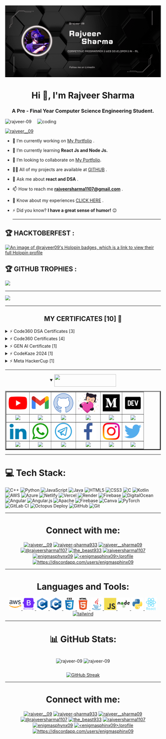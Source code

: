 ![loho](https://github.com/rajveer-09/rajveer-09/blob/main/bgc_img_main.png)
<h1 align="center">Hi 👋, I'm Rajveer Sharma</h1>
<h3 align="center">A Pre - Final Year Computer Science Engineering Student.</h3>

 
<img align="right" alt="coding" width="400" src="https://camo.githubusercontent.com/2366b34bb903c09617990fb5fff4622f3e941349e846ddb7e73df872a9d21233/68747470733a2f2f63646e2e6472696262626c652e636f6d2f75736572732f3733303730332f73637265656e73686f74732f363538313234332f6176656e746f2e676966">

<p align="left"> <img src="https://komarev.com/ghpvc/?username=rajveer-09&label=Profile%20views&color=0e75b6&style=flat" alt="rajveer-09" /> </p>

<p align="left"> <a href="https://twitter.com/rajveer__09" target="blank"><img src="https://img.shields.io/twitter/follow/rajveer__09?logo=twitter&style=for-the-badge" alt="rajveer__09" /></a> </p>

- 🔭 I’m currently working on [My Portfolio](#) .

- 🌱 I’m currently learning **React Js and Node Js.**

- 👯 I’m looking to collaborate on [My Portfolio](#).

- 👨‍💻 All of my projects are available at [GITHUB](https://github.com/rajveer-09) .

- 💬 Ask me about **react and DSA** .

- 📫 How to reach me **rajveersharma1107@gmail.com** .

- 📄 Know about my experiences [CLICK HERE](https://github.com/rajveer-09) .

- ⚡ Did you know? **I have a great sense of humor!** 😉

  ---

 ## 🏆 HACKTOBERFEST :
[![An image of @rajveer09's Holopin badges, which is a link to view their full Holopin profile](https://holopin.me/rajveer09)](https://holopin.io/@rajveer09)


  ## 🏆 GITHUB TROPHIES :
![](https://github-profile-trophy.vercel.app/?username=rajveer-09&theme=radical&no-frame=false&no-bg=true&margin-w=4)

---
[![](https://visitcount.itsvg.in/api?id=rajveer-09&icon=0&color=0)](https://visitcount.itsvg.in)

---
<h2 align="center">MY CERTIFICATES [10] 🏅</h2>

<div align="left">

<details>
<summary>⚡ Code360 DSA Certificates [3]</summary>

- [DSA 1](https://drive.google.com/file/d/11phfX1ErNv6LBA7UAgaaNXzQJ3OriyU6/view)
- [DSA 2](https://drive.google.com/file/d/1LpNcbrLHldxSrxyXBXDJo6U78oYsTrG2/view?usp=sharing)
- [NINJA SLAYGROUND 2.0](https://drive.google.com/file/d/1uQTmZjb0maK8dI7fYWdy94N4ZstOCSVP/view?usp=sharing)

<!-- Add more links here -->

</details>
<details>
<summary>⚡ Code360 Certificates [4]</summary>

- [BlockChain](https://drive.google.com/file/d/1958Cnj8iZy4T15uIMnB3Yrmw8asM6eC6/view?usp=sharing)
- [ChatGpt](https://drive.google.com/file/d/1XUmGO0QvsGWP9EqGgXRpWsEBCFG02nUN/view?usp=sharing)
- [Data Science](https://drive.google.com/file/d/1Jq1zYpR1l4j12nQyY2GjXH0k362qvKmz/view?usp=sharing)
- [Python](https://drive.google.com/file/d/1Jq1zYpR1l4j12nQyY2GjXH0k362qvKmz/view?usp=sharing)

<!-- Add more links here -->

</details>

<details>
<summary>⚡ GEN AI Certificate [1] </summary>

- [Nxt WAVE](https://drive.google.com/file/d/1J-3zmPlIA_XKgGJY-yeydECv1KcK97no/view?usp=sharing)

</details>

<details>
<summary>⚡ CodeKaze 2024 [1] </summary>

- [Certificate](https://drive.google.com/file/d/1vrU5BKv3qzQbWtKnkK4cIFLoc6dwQJ2a/view?usp=sharing)

</details>


<details>
<summary>⚡ Meta HackerCup [1]</summary>

- [Certificate](https://drive.google.com/file/d/16tYWuMitfQQPzbTLxiIlKj8UXxW33RyY/view?usp=sharing)

</details>

</div>

---


<details open> 
  <summary align="center"><a href="#-" target="_blank"><img align="center" src="https://custom-icon-badges.demolab.com/badge/🌐_Social_Networks-orange?style=plastic" width="200px" height="40px" /></a></summary>
  <table border="3" align="center">
    <tr>
      <td align="center"><a href="https://www.youtube.com/@rajveer_0.9" target="_blank"><img align="center" src="https://github.com/AkashSingh3031/AkashSingh3031/blob/main/images/Social%20Media/youtube(color).png" alt="YouTube" width="60" /></a></td>
      <td align="center"><a href="https://mail.google.com/mail/u/0/?fs=1&to=rajveersharma1107@gmail.com&tf=cm" target="_blank"> <img src="https://github.com/AkashSingh3031/AkashSingh3031/blob/main/images/Social%20Media/Gmail_icon_(2020).svg" alt="Gmail"  width="55"/> </a></td>
      <td align="center"><a href="https://github.com/rajveer-09" target="_blank"><img align="center" src="https://github.com/AkashSingh3031/AkashSingh3031/blob/main/images/Tech%20Tools/github-2.png" alt="GitHub" width="65"/></a></td>
      <td align="center"><a href="https://github.com/sponsors/rajveer-09" target="_blank"><img align="center" src="https://github.com/AkashSingh3031/AkashSingh3031/blob/main/images/Tech%20Tools/GitHub_Sponsor.png" alt="GitHub Sponsor" width="65"/></a></td>
      <td align="center"><a href="https://medium.com/@rajveersharma1107" target="_blank"><img align="center" src="https://github.com/AkashSingh3031/AkashSingh3031/blob/main/images/Tech%20Tools/medium.svg" alt="Medium" width="55"/></a></td>
      <td align="center"><a href="https://dev.to/rajveer-09" target="_blank"><img align="center" src="https://github.com/AkashSingh3031/AkashSingh3031/blob/main/images/Tech%20Tools/dev.png" alt="Dev.to" width="55"/></a></td>
    </tr>
     <!-- Second Row for YouTube and Others -->
    <tr>
      <td align="center"><a href="https://www.youtube.com/@rajveer_0.9" target="_blank"><img src="https://readme-components.vercel.app/api?component=logo&fill=ff0000&logo=youtube&svgfill=white"></a></td>
      <td align="center"><a href="https://mail.google.com/mail/u/0/?fs=1&to=rajveersharma1107@gmail.com&tf=cm" target="_blank"><img src="https://readme-components.vercel.app/api?component=logo&fill=DB4437&logo=gmail&svgfill=4285F4"></a></td>
      <td align="center"><a href="https://github.com/rajveer-09" target="_blank"><img src="https://readme-components.vercel.app/api?component=logo&fill=black&logo=github&svgfill=white"></a></td>
      <td align="center"><a href="https://github.com/sponsors/rajveer-09" target="_blank"><img src="https://readme-components.vercel.app/api?component=logo&fill=E1306C&logo=github&svgfill=white"></a></td>
      <td align="center"><a href="https://medium.com/@rajveersharma1107" target="_blank"><img src="https://readme-components.vercel.app/api?component=logo&fill=black&logo=medium&svgfill=white"></a></td>
      <td align="center"><a href="https://dev.to/rajveer-09" target="_blank"><img src="https://readme-components.vercel.app/api?component=logo&fill=black&logo=dev.to&svgfill=white"></a></td>
    </tr>
    <tr>
  <td align="center"><a href="https://www.linkedin.com/in/rajveer-sharma-5a72b1258/" target="_blank"><img align="center" src="https://github.com/AkashSingh3031/AkashSingh3031/blob/main/images/Social%20Media/linked(color).png" alt="LinkedIn" width="55" /></a></td>
  <td align="center"><a href="https://wa.me/919648059566" target="_blank"><img align="center" src="https://github.com/AkashSingh3031/AkashSingh3031/blob/main/images/Social%20Media/whatsapp(color).png" alt="WhatsApp" width="55" /></a></td>
  <td align="center"><a href="https://t.me/enigmasphinx09" target="_blank"><img align="center" src="https://github.com/AkashSingh3031/AkashSingh3031/blob/main/images/Social%20Media/telegram(color).png" alt="Telegram" width="55" /></a></td>
  <td align="center"><a href="https://www.facebook.com/profile.php?id=61566749703593" target="_blank"><img align="center" src="https://github.com/AkashSingh3031/AkashSingh3031/blob/main/images/Social%20Media/facebook%20(color).png" alt="Facebook" width="55" /></a></td>
  <td align="center"><a href="https://www.instagram.com/rajveer__sharma09" target="_blank"><img align="center" src="https://github.com/AkashSingh3031/AkashSingh3031/blob/main/images/Social%20Media/Instagram%20(color).svg" alt="Instagram" width="55" /></a></td>
  <td align="center"><a href="https://x.com/rajveer__09" target="_blank"><img align="center" src="https://github.com/AkashSingh3031/AkashSingh3031/blob/main/images/Social%20Media/twitter(color).png" alt="Twitter" width="55" /></a></td>
</tr>
<tr>
  <td align="center"><a href="https://www.linkedin.com/in/rajveer-sharma-5a72b1258/"><img src="https://readme-components.vercel.app/api?component=logo&fill=0e76a8&logo=linkedin&svgfill=white"></a></td>
  <td align="center"><a href="https://wa.me/919648059566"><img src="https://readme-components.vercel.app/api?component=logo&fill=25D366&logo=whatsapp&svgfill=white"></a></td>
  <td align="center"><a href="https://t.me/enigmasphinx09"><img src="https://readme-components.vercel.app/api?component=logo&fill=1ca0f1&logo=telegram&svgfill=white"></a></td>
  <td align="center"><a href="https://www.facebook.com/profile.php?id=61566749703593"><img src="https://readme-components.vercel.app/api?component=logo&fill=4267B2&logo=facebook&svgfill=white"></a></td>
  <td align="center"><a href="https://www.instagram.com/rajveer__sharma09"><img src="https://readme-components.vercel.app/api?component=logo&fill=E1306C&logo=instagram&svgfill=white"></a></td>
  <td align="center"><a href="https://x.com/rajveer__09"><img src="https://readme-components.vercel.app/api?component=logo&fill=1DA1F2&logo=twitter&svgfill=white"></a></td>
</tr>

  </table>
</details>

---

# 💻 Tech Stack:
![C++](https://img.shields.io/badge/c++-%2300599C.svg?style=for-the-badge&logo=c%2B%2B&logoColor=white) ![Python](https://img.shields.io/badge/python-3670A0?style=for-the-badge&logo=python&logoColor=ffdd54) ![JavaScript](https://img.shields.io/badge/javascript-%23323330.svg?style=for-the-badge&logo=javascript&logoColor=%23F7DF1E) ![Java](https://img.shields.io/badge/java-%23ED8B00.svg?style=for-the-badge&logo=openjdk&logoColor=white) ![HTML5](https://img.shields.io/badge/html5-%23E34F26.svg?style=for-the-badge&logo=html5&logoColor=white) ![CSS3](https://img.shields.io/badge/css3-%231572B6.svg?style=for-the-badge&logo=css3&logoColor=white) ![C](https://img.shields.io/badge/c-%2300599C.svg?style=for-the-badge&logo=c&logoColor=white) ![Kotlin](https://img.shields.io/badge/kotlin-%237F52FF.svg?style=for-the-badge&logo=kotlin&logoColor=white) ![AWS](https://img.shields.io/badge/AWS-%23FF9900.svg?style=for-the-badge&logo=amazon-aws&logoColor=white) ![Azure](https://img.shields.io/badge/azure-%230072C6.svg?style=for-the-badge&logo=microsoftazure&logoColor=white) ![Netlify](https://img.shields.io/badge/netlify-%23000000.svg?style=for-the-badge&logo=netlify&logoColor=#00C7B7) ![Vercel](https://img.shields.io/badge/vercel-%23000000.svg?style=for-the-badge&logo=vercel&logoColor=white) ![Render](https://img.shields.io/badge/Render-%46E3B7.svg?style=for-the-badge&logo=render&logoColor=white) ![Firebase](https://img.shields.io/badge/firebase-%23039BE5.svg?style=for-the-badge&logo=firebase) ![DigitalOcean](https://img.shields.io/badge/DigitalOcean-%230167ff.svg?style=for-the-badge&logo=digitalOcean&logoColor=white) ![Angular](https://img.shields.io/badge/angular-%23DD0031.svg?style=for-the-badge&logo=angular&logoColor=white) ![Angular.js](https://img.shields.io/badge/angular.js-%23E23237.svg?style=for-the-badge&logo=angularjs&logoColor=white) ![Apache](https://img.shields.io/badge/apache-%23D42029.svg?style=for-the-badge&logo=apache&logoColor=white) ![Firebase](https://img.shields.io/badge/firebase-a08021?style=for-the-badge&logo=firebase&logoColor=ffcd34) ![Canva](https://img.shields.io/badge/Canva-%2300C4CC.svg?style=for-the-badge&logo=Canva&logoColor=white) ![PyTorch](https://img.shields.io/badge/PyTorch-%23EE4C2C.svg?style=for-the-badge&logo=PyTorch&logoColor=white) ![GitLab CI](https://img.shields.io/badge/gitlab%20CI-%23181717.svg?style=for-the-badge&logo=gitlab&logoColor=white) ![Octopus Deploy](https://img.shields.io/badge/octopus%20deploy-0D80D8?style=for-the-badge&logo=octopusdeploy&logoColor=white) ![GitHub](https://img.shields.io/badge/github-%23121011.svg?style=for-the-badge&logo=github&logoColor=white) ![Git](https://img.shields.io/badge/git-%23F05033.svg?style=for-the-badge&logo=git&logoColor=white)

---

<h1 align="center">Connect with me:</h1>
<p align="center">
<a href="https://twitter.com/rajveer__09" target="blank"><img align="center" src="https://raw.githubusercontent.com/rahuldkjain/github-profile-readme-generator/master/src/images/icons/Social/twitter.svg" alt="rajveer__09" height="30" width="40" /></a>
<a href="https://linkedin.com/in/rajveer-sharma933" target="blank"><img align="center" src="https://raw.githubusercontent.com/rahuldkjain/github-profile-readme-generator/master/src/images/icons/Social/linked-in-alt.svg" alt="rajveer-sharma933" height="30" width="40" /></a>
<a href="https://instagram.com/rajveer__sharma09" target="blank"><img align="center" src="https://raw.githubusercontent.com/rahuldkjain/github-profile-readme-generator/master/src/images/icons/Social/instagram.svg" alt="rajveer__sharma09" height="30" width="40" /></a>
<a href="https://medium.com/@rajveersharma1107" target="blank"><img align="center" src="https://raw.githubusercontent.com/rahuldkjain/github-profile-readme-generator/master/src/images/icons/Social/medium.svg" alt="@rajveersharma1107" height="30" width="40" /></a>
<a href="#__________CODECHEF" target="blank"><img align="center" src="https://cdn.jsdelivr.net/npm/simple-icons@3.1.0/icons/codechef.svg" alt="the_beast933" height="30" width="40" /></a> 
<a href="#__________CODEFORCES" target="blank"><img align="center" src="https://raw.githubusercontent.com/rahuldkjain/github-profile-readme-generator/master/src/images/icons/Social/codeforces.svg" alt="rajveersharma1107" height="30" width="40" /></a>
<a href="#__________LEETCODE" target="blank"><img align="center" src="https://raw.githubusercontent.com/rahuldkjain/github-profile-readme-generator/master/src/images/icons/Social/leet-code.svg" alt="enigmasphynx09" height="30" width="40" /></a>
<a href="https://www.geeksforgeeks.org/user/enigmasphinx09/" target="blank"><img align="center" src="https://raw.githubusercontent.com/rahuldkjain/github-profile-readme-generator/master/src/images/icons/Social/geeks-for-geeks.svg" alt="<enigmasphinx09>/profile" height="30" width="40" /></a>
<a href="https://discord.gg/https://discordapp.com/users/enigmasphinx09" target="blank"><img align="center" src="https://raw.githubusercontent.com/rahuldkjain/github-profile-readme-generator/master/src/images/icons/Social/discord.svg" alt="https://discordapp.com/users/enigmasphinx09" height="30" width="40" /></a>
</p>


---


<h1 align="center">Languages and Tools:</h1>
<p align="center"> <a href="https://aws.amazon.com" target="_blank" rel="noreferrer"> <img src="https://raw.githubusercontent.com/devicons/devicon/master/icons/amazonwebservices/amazonwebservices-original-wordmark.svg" alt="aws" width="40" height="40"/> </a> <a href="https://getbootstrap.com" target="_blank" rel="noreferrer"> <img src="https://raw.githubusercontent.com/devicons/devicon/master/icons/bootstrap/bootstrap-plain-wordmark.svg" alt="bootstrap" width="40" height="40"/> </a> <a href="https://www.cprogramming.com/" target="_blank" rel="noreferrer"> <img src="https://raw.githubusercontent.com/devicons/devicon/master/icons/c/c-original.svg" alt="c" width="40" height="40"/> </a> <a href="https://www.w3schools.com/cpp/" target="_blank" rel="noreferrer"> <img src="https://raw.githubusercontent.com/devicons/devicon/master/icons/cplusplus/cplusplus-original.svg" alt="cplusplus" width="40" height="40"/> </a> <a href="https://www.w3schools.com/css/" target="_blank" rel="noreferrer"> <img src="https://raw.githubusercontent.com/devicons/devicon/master/icons/css3/css3-original-wordmark.svg" alt="css3" width="40" height="40"/> </a> <a href="https://www.w3.org/html/" target="_blank" rel="noreferrer"> <img src="https://raw.githubusercontent.com/devicons/devicon/master/icons/html5/html5-original-wordmark.svg" alt="html5" width="40" height="40"/> </a> <a href="https://www.java.com" target="_blank" rel="noreferrer"> <img src="https://raw.githubusercontent.com/devicons/devicon/master/icons/java/java-original.svg" alt="java" width="40" height="40"/> </a> <a href="https://developer.mozilla.org/en-US/docs/Web/JavaScript" target="_blank" rel="noreferrer"> <img src="https://raw.githubusercontent.com/devicons/devicon/master/icons/javascript/javascript-original.svg" alt="javascript" width="40" height="40"/> </a> <a href="https://nodejs.org" target="_blank" rel="noreferrer"> <img src="https://raw.githubusercontent.com/devicons/devicon/master/icons/nodejs/nodejs-original-wordmark.svg" alt="nodejs" width="40" height="40"/> </a> <a href="https://www.python.org" target="_blank" rel="noreferrer"> <img src="https://raw.githubusercontent.com/devicons/devicon/master/icons/python/python-original.svg" alt="python" width="40" height="40"/> </a> <a href="https://reactjs.org/" target="_blank" rel="noreferrer"> <img src="https://raw.githubusercontent.com/devicons/devicon/master/icons/react/react-original-wordmark.svg" alt="react" width="40" height="40"/> </a> <a href="https://tailwindcss.com/" target="_blank" rel="noreferrer"> <img src="https://www.vectorlogo.zone/logos/tailwindcss/tailwindcss-icon.svg" alt="tailwind" width="40" height="40"/> </a> </p>

---

<h1 align="center">📊 GitHub Stats:</h1>

<div style="text-align: center;">
  <p align="center" style="display: inline-block;">
    <img align="center" src="https://github-readme-stats.vercel.app/api/top-langs?username=rajveer-09&show_icons=true&locale=en&layout=compact&theme=dracula" alt="rajveer-09" />
  </p>
  <p align="center" style="display: inline-block;">
    <img align="center" src="https://github-readme-stats.vercel.app/api?username=rajveer-09&show_icons=true&locale=en&theme=dracula" alt="rajveer-09" />
  </p>
</div>


<p align="center">
  <a href="https://git.io/streak-stats">
    <img src="https://github-readme-streak-stats.herokuapp.com?user=rajveer-09&theme=dracula" alt="GitHub Streak" />
  </a>
</p>

---

<h1 align="center">Connect with me:</h1>
<p align="center">
<a href="https://twitter.com/rajveer__09" target="blank"><img align="center" src="https://raw.githubusercontent.com/rahuldkjain/github-profile-readme-generator/master/src/images/icons/Social/twitter.svg" alt="rajveer__09" height="30" width="40" /></a>
<a href="https://linkedin.com/in/rajveer-sharma933" target="blank"><img align="center" src="https://raw.githubusercontent.com/rahuldkjain/github-profile-readme-generator/master/src/images/icons/Social/linked-in-alt.svg" alt="rajveer-sharma933" height="30" width="40" /></a>
<a href="https://instagram.com/rajveer__sharma09" target="blank"><img align="center" src="https://raw.githubusercontent.com/rahuldkjain/github-profile-readme-generator/master/src/images/icons/Social/instagram.svg" alt="rajveer__sharma09" height="30" width="40" /></a>
<a href="https://medium.com/@rajveersharma1107" target="blank"><img align="center" src="https://raw.githubusercontent.com/rahuldkjain/github-profile-readme-generator/master/src/images/icons/Social/medium.svg" alt="@rajveersharma1107" height="30" width="40" /></a>
<a href="#_______________CODECHEF" target="blank"><img align="center" src="https://cdn.jsdelivr.net/npm/simple-icons@3.1.0/icons/codechef.svg" alt="the_beast933" height="30" width="40" /></a>
<a href="#_______________CODEFORCES" target="blank"><img align="center" src="https://raw.githubusercontent.com/rahuldkjain/github-profile-readme-generator/master/src/images/icons/Social/codeforces.svg" alt="rajveersharma1107" height="30" width="40" /></a>
<a href="#_______________LEETCODE" target="blank"><img align="center" src="https://raw.githubusercontent.com/rahuldkjain/github-profile-readme-generator/master/src/images/icons/Social/leet-code.svg" alt="enigmasphynx09" height="30" width="40" /></a>
<a href="https://www.geeksforgeeks.org/user/enigmasphinx09/" target="blank"><img align="center" src="https://raw.githubusercontent.com/rahuldkjain/github-profile-readme-generator/master/src/images/icons/Social/geeks-for-geeks.svg" alt="<enigmasphinx09>/profile" height="30" width="40" /></a>
<a href="https://discord.gg/https://discordapp.com/users/enigmasphinx09" target="blank"><img align="center" src="https://raw.githubusercontent.com/rahuldkjain/github-profile-readme-generator/master/src/images/icons/Social/discord.svg" alt="https://discordapp.com/users/enigmasphinx09" height="30" width="40" /></a>
</p>


